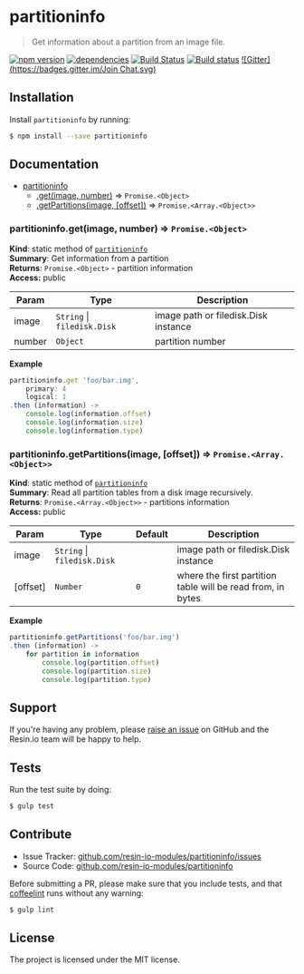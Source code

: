partitioninfo
=============

> Get information about a partition from an image file.

[![npm version](https://badge.fury.io/js/partitioninfo.svg)](http://badge.fury.io/js/partitioninfo)
[![dependencies](https://david-dm.org/resin-io-modules/partitioninfo.svg)](https://david-dm.org/resin-io-modules/partitioninfo.svg)
[![Build Status](https://travis-ci.org/resin-io-modules/partitioninfo.svg?branch=master)](https://travis-ci.org/resin-io-modules/partitioninfo)
[![Build status](https://ci.appveyor.com/api/projects/status/udif66t2rsxb43xt/branch/master?svg=true)](https://ci.appveyor.com/project/resin-io/partitioninfo/branch/master)
[![Gitter](https://badges.gitter.im/Join Chat.svg)](https://gitter.im/resin-io/chat)

Installation
------------

Install `partitioninfo` by running:

```sh
$ npm install --save partitioninfo
```

Documentation
-------------


* [partitioninfo](#module_partitioninfo)
    * [.get(image, number)](#module_partitioninfo.get) ⇒ <code>Promise.&lt;Object&gt;</code>
    * [.getPartitions(image, [offset])](#module_partitioninfo.getPartitions) ⇒ <code>Promise.&lt;Array.&lt;Object&gt;&gt;</code>

<a name="module_partitioninfo.get"></a>

### partitioninfo.get(image, number) ⇒ <code>Promise.&lt;Object&gt;</code>
**Kind**: static method of <code>[partitioninfo](#module_partitioninfo)</code>  
**Summary**: Get information from a partition  
**Returns**: <code>Promise.&lt;Object&gt;</code> - partition information  
**Access:** public  

| Param | Type | Description |
| --- | --- | --- |
| image | <code>String</code> &#124; <code>filedisk.Disk</code> | image path or filedisk.Disk instance |
| number | <code>Object</code> | partition number |

**Example**  
```js
partitioninfo.get 'foo/bar.img',
	primary: 4
	logical: 1
.then (information) ->
	console.log(information.offset)
	console.log(information.size)
	console.log(information.type)
```
<a name="module_partitioninfo.getPartitions"></a>

### partitioninfo.getPartitions(image, [offset]) ⇒ <code>Promise.&lt;Array.&lt;Object&gt;&gt;</code>
**Kind**: static method of <code>[partitioninfo](#module_partitioninfo)</code>  
**Summary**: Read all partition tables from a disk image recursively.  
**Returns**: <code>Promise.&lt;Array.&lt;Object&gt;&gt;</code> - partitions information  
**Access:** public  

| Param | Type | Default | Description |
| --- | --- | --- | --- |
| image | <code>String</code> &#124; <code>filedisk.Disk</code> |  | image path or filedisk.Disk instance |
| [offset] | <code>Number</code> | <code>0</code> | where the first partition table will be read from, in bytes |

**Example**  
```js
partitioninfo.getPartitions('foo/bar.img')
.then (information) ->
	for partition in information
		console.log(partition.offset)
		console.log(partition.size)
		console.log(partition.type)
```

Support
-------

If you're having any problem, please [raise an issue](https://github.com/resin-io-modules/partitioninfo/issues/new) on GitHub and the Resin.io team will be happy to help.

Tests
-----

Run the test suite by doing:

```sh
$ gulp test
```

Contribute
----------

- Issue Tracker: [github.com/resin-io-modules/partitioninfo/issues](https://github.com/resin-io-modules/partitioninfo/issues)
- Source Code: [github.com/resin-io-modules/partitioninfo](https://github.com/resin-io-modules/partitioninfo)

Before submitting a PR, please make sure that you include tests, and that [coffeelint](http://www.coffeelint.org/) runs without any warning:

```sh
$ gulp lint
```

License
-------

The project is licensed under the MIT license.
